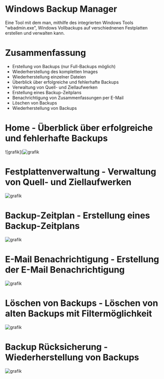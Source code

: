 
# Windows Backup Manager
Eine Tool mit dem man, mithilfe des integrierten Windows Tools "wbadmin.exe", Windows Vollbackups auf verschiednenen Festplatten erstellen und verwalten kann.

# Zusammenfassung

- Erstellung von Backups (nur Full-Backups möglich)
- Wiederherstellung des kompletten Images
- Wiederherstellung einzelner Dateien
- Überblick über erfolgreiche und fehlerhafte Backups
- Verwaltung von Quell- und Ziellaufwerken
- Erstellung eines Backup-Zeitplans
- Benachrichtigung von Zusammenfassungen per E-Mail
- Löschen von Backups
- Wiederherstellung von Backups

# Home - Überblick über erfolgreiche und fehlerhafte Backups
![grafik](![grafik](https://user-images.githubusercontent.com/72456947/117938402-4ba24200-b307-11eb-8dbd-f72ee0dfd001.png)

# Festplattenverwaltung - Verwaltung von Quell- und Ziellaufwerken
![grafik](https://user-images.githubusercontent.com/72456947/115730595-bb678180-a386-11eb-90c9-19ada894a606.png)

# Backup-Zeitplan - Erstellung eines Backup-Zeitplans
![grafik](https://user-images.githubusercontent.com/72456947/115730767-df2ac780-a386-11eb-8942-e30f8b7f2f0e.png)

# E-Mail Benachrichtigung - Erstellung der E-Mail Benachrichtigung
![grafik](https://user-images.githubusercontent.com/72456947/115730836-ebaf2000-a386-11eb-936d-39a605f9b444.png)

# Löschen von Backups - Löschen von alten Backups mit Filtermöglichkeit
![grafik](![grafik](https://user-images.githubusercontent.com/72456947/119114292-530fcc80-ba26-11eb-82ec-a78553d303e7.png)
)

# Backup Rücksicherung - Wiederherstellung von Backups
![grafik](https://user-images.githubusercontent.com/72456947/115731235-42b4f500-a387-11eb-8758-2fc758d9d7a2.png)
